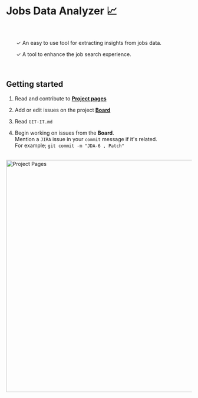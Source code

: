 <br />
<br />

# Jobs Data Analyzer 📈

<br />

&nbsp;&nbsp;&nbsp;&nbsp;&nbsp;&nbsp; &check; An easy to use tool for extracting insights from jobs data. <br />

&nbsp;&nbsp;&nbsp;&nbsp;&nbsp;&nbsp; &check; A tool to enhance the job search experience. 

<br />

## Getting started

1. Read and contribute to [**Project pages**](https://solvestack.atlassian.net/jira/software/projects/JDA/pages)

2. Add or edit issues on the project [**Board**](https://solvestack.atlassian.net/jira/software/projects/JDA/boards/1)

3. Read `GIT-IT.md`

4. Begin working on issues from the **Board**. <br />
   Mention a `JIRA` issue in your `commit` message if it's related. <br />
   For example; ```git commit -m "JDA-6 , Patch"```


<br />

<img width="629" alt="Project Pages" src="https://user-images.githubusercontent.com/9142438/210152252-3af5f310-61d5-4d2e-91bf-4b89f4386b52.png">

<br />

<br />
